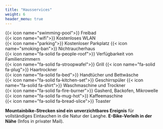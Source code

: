 ```yaml
---
title: "Hausservices"
weight: 6
header_menu: true
---
```

{{< icon name="swimming-pool">}} Freibad  
{{< icon name="wifi">}} Kostenloses WLAN  
{{< icon name="parking">}} Kostenloser Parkplatz 
{{< icon name="smoking-ban">}} Nichtraucherhaus  
{{< icon name="fa-solid fa-people-roof">}} Verfügbarkeit von Familienzimmern  
{{< icon name="fa-solid fa-stroopwafel">}} Grill 
{{< icon name="fa-solid fa-plug">}} Haartrockner  
{{< icon name="fa-solid fa-bed">}} Handtücher und Bettwäsche  
{{< icon name="fa-solid fa-kitchen-set">}} Geschirrspüler 
{{< icon name="fa-solid fa-shirt">}} Waschmaschine und Trockner  
{{< icon name="fa-solid fa-fire-burner">}} Gasherd, Backofen, Mikrowelle 
{{< icon name="fa-solid fa-mug-hot">}} Kaffeemaschine  
{{< icon name="fa-solid fa-bread-slice">}} Toaster

**Mountainbike-Strecken sind ein unverzichtbares Ereignis** für vollständiges Eintauchen in die Natur der Langhe. **E-Bike-Verleih in der Nähe** (Infos in privater Mail).

